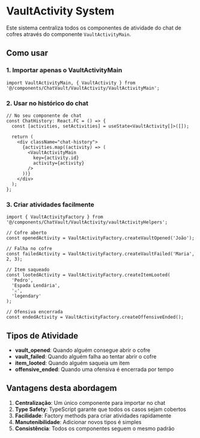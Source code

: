 # VaultActivity System

Este sistema centraliza todos os componentes de atividade do chat de cofres através do componente `VaultActivityMain`.

## Como usar

### 1. Importar apenas o VaultActivityMain

```tsx
import VaultActivityMain, { VaultActivity } from '@/components/ChatVault/VaultActivity/VaultActivityMain';
```

### 2. Usar no histórico do chat

```tsx
// No seu componente de chat
const ChatHistory: React.FC = () => {
  const [activities, setActivities] = useState<VaultActivity[]>([]);

  return (
    <div className="chat-history">
      {activities.map((activity) => (
        <VaultActivityMain 
          key={activity.id} 
          activity={activity} 
        />
      ))}
    </div>
  );
};
```

### 3. Criar atividades facilmente

```tsx
import { VaultActivityFactory } from '@/components/ChatVault/VaultActivity/vaultActivityHelpers';

// Cofre aberto
const openedActivity = VaultActivityFactory.createVaultOpened('João');

// Falha no cofre
const failedActivity = VaultActivityFactory.createVaultFailed('Maria', 2, 3);

// Item saqueado
const lootedActivity = VaultActivityFactory.createItemLooted(
  'Pedro', 
  'Espada Lendária', 
  '⚔️', 
  'legendary'
);

// Ofensiva encerrada
const endedActivity = VaultActivityFactory.createOffensiveEnded();
```

## Tipos de Atividade

- **vault_opened**: Quando alguém consegue abrir o cofre
- **vault_failed**: Quando alguém falha ao tentar abrir o cofre
- **item_looted**: Quando alguém saqueia um item
- **offensive_ended**: Quando uma ofensiva é encerrada por tempo

## Vantagens desta abordagem

1. **Centralização**: Um único componente para importar no chat
2. **Type Safety**: TypeScript garante que todos os casos sejam cobertos
3. **Facilidade**: Factory methods para criar atividades rapidamente
4. **Manutenibilidade**: Adicionar novos tipos é simples
5. **Consistência**: Todos os componentes seguem o mesmo padrão
